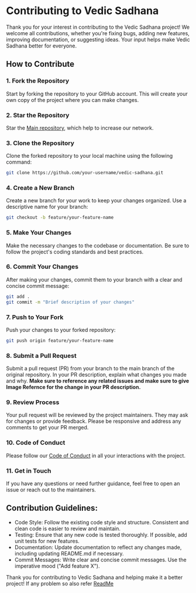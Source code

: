# Contributing to Vedic Sadhana

Thank you for your interest in contributing to the Vedic Sadhana project! We welcome all contributions, whether you're fixing bugs, adding new features, improving documentation, or suggesting ideas. Your input helps make Vedic Sadhana better for everyone.

## How to Contribute

### 1. Fork the Repository
Start by forking the repository to your GitHub account. This will create your own copy of the project where you can make changes.

### 2. Star the Repository
Star the [Main repository](https://github.com/UjjwalSaini07/VedicSadhana), which help to increase our network.

### 3. Clone the Repository
Clone the forked repository to your local machine using the following command:

```bash
git clone https://github.com/your-username/vedic-sadhana.git
```

### 4. Create a New Branch
Create a new branch for your work to keep your changes organized. Use a descriptive name for your branch:

```bash
git checkout -b feature/your-feature-name
```

### 5. Make Your Changes
Make the necessary changes to the codebase or documentation. Be sure to follow the project's coding standards and best practices.


### 6. Commit Your Changes
After making your changes, commit them to your branch with a clear and concise commit message:

```bash
git add .
git commit -m "Brief description of your changes"
```

### 7. Push to Your Fork
Push your changes to your forked repository:

```bash
git push origin feature/your-feature-name
```

### 8. Submit a Pull Request
Submit a pull request (PR) from your branch to the main branch of the original repository. In your PR description, explain what changes you made and why. **Make sure to reference any related issues and make sure to give Image Refernce for the change in your PR description.**

### 9. Review Process
Your pull request will be reviewed by the project maintainers. They may ask for changes or provide feedback. Please be responsive and address any comments to get your PR merged.

### 10. Code of Conduct
Please follow our [Code of Conduct](https://github.com/UjjwalSaini07/VedicSadhana/blob/main/CODE_OF_CONDUCT.md) in all your interactions with the project.

### 11. Get in Touch
If you have any questions or need further guidance, feel free to open an issue or reach out to the maintainers.

## Contribution Guidelines:

- Code Style: Follow the existing code style and structure. Consistent and clean code is easier to review and maintain.
- Testing: Ensure that any new code is tested thoroughly. If possible, add unit tests for new features.
- Documentation: Update documentation to reflect any changes made, including updating README.md if necessary.
- Commit Messages: Write clear and concise commit messages. Use the imperative mood ("Add feature X").

Thank you for contributing to Vedic Sadhana and helping make it a better project! If any problem so also refer [ReadMe](https://github.com/UjjwalSaini07/VedicSadhana/blob/main/README.md)

